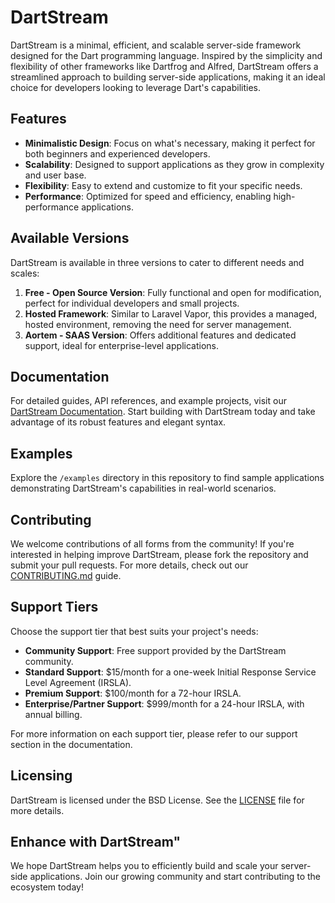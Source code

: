 # DartStream

DartStream is a minimal, efficient, and scalable server-side framework designed for the Dart programming language. Inspired by the simplicity and flexibility of other frameworks like Dartfrog and Alfred, DartStream offers a streamlined approach to building server-side applications, making it an ideal choice for developers looking to leverage Dart's capabilities.

## Features

- **Minimalistic Design**: Focus on what's necessary, making it perfect for both beginners and experienced developers.
- **Scalability**: Designed to support applications as they grow in complexity and user base.
- **Flexibility**: Easy to extend and customize to fit your specific needs.
- **Performance**: Optimized for speed and efficiency, enabling high-performance applications.

## Available Versions

DartStream is available in three versions to cater to different needs and scales:

1. **Free - Open Source Version**: Fully functional and open for modification, perfect for individual developers and small projects.
2. **Hosted Framework**: Similar to Laravel Vapor, this provides a managed, hosted environment, removing the need for server management.
3. **Aortem - SAAS Version**: Offers additional features and dedicated support, ideal for enterprise-level applications.

## Documentation

For detailed guides, API references, and example projects, visit our [DartStream Documentation](#). Start building with DartStream today and take advantage of its robust features and elegant syntax.

## Examples

Explore the `/examples` directory in this repository to find sample applications demonstrating DartStream's capabilities in real-world scenarios.

## Contributing

We welcome contributions of all forms from the community! If you're interested in helping improve DartStream, please fork the repository and submit your pull requests. For more details, check out our [CONTRIBUTING.md](CONTRIBUTING.md) guide.

## Support Tiers

Choose the support tier that best suits your project's needs:

- **Community Support**: Free support provided by the DartStream community.
- **Standard Support**: $15/month for a one-week Initial Response Service Level Agreement (IRSLA).
- **Premium Support**: $100/month for a 72-hour IRSLA.
- **Enterprise/Partner Support**: $999/month for a 24-hour IRSLA, with annual billing.

For more information on each support tier, please refer to our support section in the documentation.

## Licensing

DartStream is licensed under the BSD License. See the [LICENSE](LICENSE.md) file for more details.

## Enhance with DartStream"

We hope DartStream helps you to efficiently build and scale your server-side applications. Join our growing community and start contributing to the ecosystem today!
